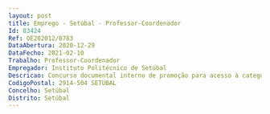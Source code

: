 ```yaml
--- 
layout: post
title: Emprego - Setúbal - Professor-Coordenador
Id: 83424
Ref: OE202012/0783
DataAbertura: 2020-12-29
DataFecho: 2021-02-10
Trabalho: Professor-Coordenador
Empregador: Instituto Politécnico de Setúbal
Descricao: Concurso documental interno de promoção para acesso à categoria de professor coordenador, nas áreas disciplinares de Pedagogia e Ciências Sociais subárea de Ciências Sociais na Educação, para ocupação de dois postos de trabalho ao abrigo do artigo 76.º do Decreto Lei n.º 84 2019, de 28 de junho para exercer funções na Escola Superior de Educação do Instituto Politécnico de Setúbal.Ao professor coordenador competem as funções constantes no nº 5 do artigo 3ºdo Decreto lei nº 185 81, de 1 de julho, alterado pelo Decreto lei nº 207 2009,de 31 de agosto e pela Lei nº 7 2010 de 13 de maio (ECPDESP)
CodigoPostal: 2914-504 SETÚBAL
Concelho: Setúbal
Distrito: Setúbal
--- 
```

